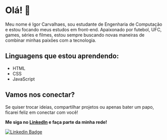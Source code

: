 # Olá! 👋

Meu nome é Igor Carvalhaes, sou estudante de Engenharia de Computação e estou focando meus estudos em front-end. Apaixonado por futebol, UFC, games, séries e filmes, estou sempre buscando novas maneiras de combinar minhas paixões com a tecnologia.

## Linguagens que estou aprendendo:

- HTML
- CSS
- JavaScript

## Vamos nos conectar?

Se quiser trocar ideias, compartilhar projetos ou apenas bater um papo, ficarei feliz em conectar com você!

**Me siga no [LinkedIn](https://www.linkedin.com/in/igor-carvalhaes/) e faça parte da minha rede!**

[![Linkedin Badge](https://img.shields.io/badge/-LinkedIn-blue?style=flat-square&logo=Linkedin&logoColor=white&link=https://www.linkedin.com/in/isadora-rodrigues-stangarlin-48402b141/)](https://www.linkedin.com/in/igor-carvalhaes/)
